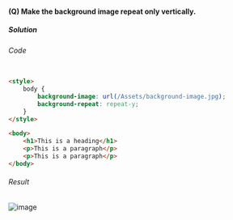 #### (Q) Make the background image repeat only vertically.

<h5>Solution</h5>

###### Code

```HTML

<style>
    body {
        background-image: url(/Assets/background-image.jpg);
        background-repeat: repeat-y;
    }
</style>

<body>
    <h1>This is a heading</h1>
    <p>This is a paragraph</p>
    <p>This is a paragraph</p>
</body>

```

###### Result

![image](https://github.com/gurjeetsinghvirdee/W3Schools-Frontend-Development-Exercises/assets/73753957/03e05c94-51a4-4062-9a30-f1a066dcb813)
